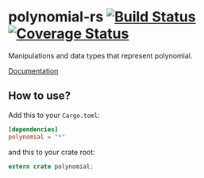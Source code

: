 # polynomial-rs [![Build Status](https://travis-ci.org/gifnksm/polynomial-rs.svg)](https://travis-ci.org/gifnksm/polynomial-rs) [![Coverage Status](https://coveralls.io/repos/gifnksm/polynomial-rs/badge.svg?branch=master&service=github)](https://coveralls.io/github/gifnksm/polynomial-rs?branch=master)

Manipulations and data types that represent polynomial.

[Documentation](http://gifnksm.github.io/polynomial-rs)

## How to use?

Add this to your `Cargo.toml`:

```toml
[dependencies]
polynomial = "*"
```

and this to your crate root:

```rust
extern crate polynomial;
```
